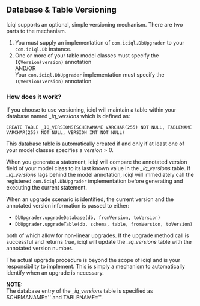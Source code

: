 ## Database & Table Versioning

Iciql supports an optional, simple versioning mechanism.  There are two parts to the mechanism.

1. You must supply an implementation of `com.iciql.DbUpgrader` to your `com.iciql.Db` instance.
2. One or more of your table model classes must specify the `IQVersion(version)` annotation<br>
AND/OR<br/>
Your `com.iciql.DbUpgrader` implementation must specify the `IQVersion(version)` annotation

### How does it work?
If you choose to use versioning, iciql will maintain a table within your database named *_iq_versions* which is defined as:

    CREATE TABLE _IQ_VERSIONS(SCHEMANAME VARCHAR(255) NOT NULL, TABLENAME VARCHAR(255) NOT NULL, VERSION INT NOT NULL)
    
This database table is automatically created if and only if at least one of your model classes specifies a *version* > 0.

When you generate a statement, iciql will compare the annotated version field of your model class to its last known value in the *_iq_versions* table.  If *_iq_versions* lags behind the model annotation, iciql will immediately call the registered `com.iciql.DbUpgrader` implementation before generating and executing the current statement.

When an upgrade scenario is identified, the current version and the annotated version information is passed to either:

- `DbUpgrader.upgradeDatabase(db, fromVersion, toVersion)`
- `DbUpgrader.upgradeTable(db, schema, table, fromVersion, toVersion)`

both of which allow for non-linear upgrades.  If the upgrade method call is successful and returns *true*, iciql will update the *_iq_versions* table with the annotated version number.

The actual upgrade procedure is beyond the scope of iciql and is your responsibility to implement.  This is simply a mechanism to automatically identify when an upgrade is necessary.

**NOTE:**<br/>
The database entry of the *_iq_versions* table is specified as SCHEMANAME='' and TABLENAME=''.
